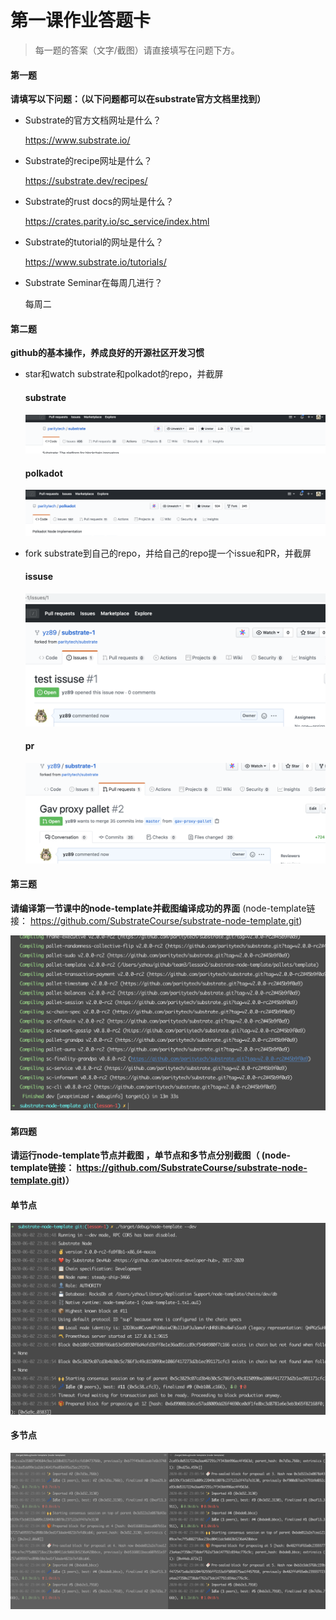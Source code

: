 # 第一课作业答题卡

> 每一题的答案（文字/截图）请直接填写在问题下方。

#### 第一题

**请填写以下问题：（以下问题都可以在substrate官方文档里找到）**

- Substrate的官方文档网址是什么？

  https://www.substrate.io/

- Substrate的recipe网址是什么？

  https://substrate.dev/recipes/

- Substrate的rust docs的网址是什么？

  https://crates.parity.io/sc_service/index.html

- Substrate的tutorial的网址是什么？

  https://www.substrate.io/tutorials/

- Substrate Seminar在每周几进行？

  每周二




#### 第二题

**github的基本操作，养成良好的开源社区开发习惯**

- star和watch substrate和polkadot的repo，并截屏

  #### substrate
  ![image](./substrate_star_watch.png)

  #### polkadot
  ![image](./polkadot_star_watch.png)

- fork substrate到自己的repo，并给自己的repo提一个issue和PR，并截屏

  #### issuse
  ![image](./issuse.png)

  #### pr
  ![image](./pr.png)


#### 第三题

**请编译第一节课中的node-template并截图编译成功的界面** (node-template链接： https://github.com/SubstrateCourse/substrate-node-template.git)

  ![image](./compile_finished.png)

#### 第四题

**请运行node-template节点并截图 ，单节点和多节点分别截图（ (node-template链接： https://github.com/SubstrateCourse/substrate-node-template.git)）**

  #### 单节点

  ![image](./solo.png)

  #### 多节点

  ![image](./local_net.png)
